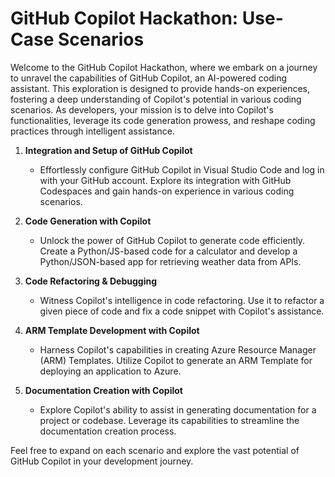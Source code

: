 # GitHub Copilot Hackathon: Use-Case Scenarios

Welcome to the GitHub Copilot Hackathon, where we embark on a journey to unravel the capabilities of GitHub Copilot, an AI-powered coding assistant. This exploration is designed to provide hands-on experiences, fostering a deep understanding of Copilot's potential in various coding scenarios. As developers, your mission is to delve into Copilot's functionalities, leverage its code generation prowess, and reshape coding practices through intelligent assistance.

1. **Integration and Setup of GitHub Copilot**
   - Effortlessly configure GitHub Copilot in Visual Studio Code and log in with your GitHub account. Explore its integration with GitHub Codespaces and gain hands-on experience in various coding scenarios.

2. **Code Generation with Copilot**
   - Unlock the power of GitHub Copilot to generate code efficiently. Create a Python/JS-based code for a calculator and develop a Python/JSON-based app for retrieving weather data from APIs.

3. **Code Refactoring & Debugging**
   - Witness Copilot's intelligence in code refactoring. Use it to refactor a given piece of code and fix a code snippet with Copilot's assistance.

4. **ARM Template Development with Copilot**
   - Harness Copilot's capabilities in creating Azure Resource Manager (ARM) Templates. Utilize Copilot to generate an ARM Template for deploying an application to Azure.

5. **Documentation Creation with Copilot**
   - Explore Copilot's ability to assist in generating documentation for a project or codebase. Leverage its capabilities to streamline the documentation creation process.

Feel free to expand on each scenario and explore the vast potential of GitHub Copilot in your development journey.
